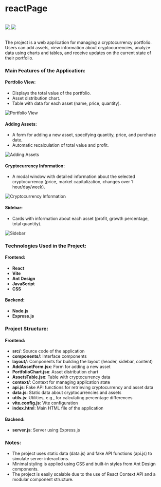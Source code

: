 # reactPage

</br>
<div>
    <a href="README.md">
        <img src="https://img.shields.io/badge/README-RU-blue?color=006400&labelColor=006400&style=for-the-badge">
    </a>
    <a href="README.en.md">
        <img src="https://img.shields.io/badge/README-ENG-blue?color=44944a&labelColor=1C2325&style=for-the-badge">
    </a>
</div>
</br>

The project is a web application for managing a cryptocurrency portfolio. Users can add assets, view information about cryptocurrencies, analyze data using charts and tables, and receive updates on the current state of their portfolio.

### Main Features of the Application:

#### Portfolio View:
- Displays the total value of the portfolio.
- Asset distribution chart.
- Table with data for each asset (name, price, quantity).

![Portfolio View](frontend/public/PortfolioView.png)

#### Adding Assets:
- A form for adding a new asset, specifying quantity, price, and purchase date.
- Automatic recalculation of total value and profit.

![Adding Assets](frontend/public/AddingAssets.png)

#### Cryptocurrency Information:
- A modal window with detailed information about the selected cryptocurrency (price, market capitalization, changes over 1 hour/day/week).

![Cryptocurrency Information](frontend/public/CryptocurrencyInfo.png)

#### Sidebar:
- Cards with information about each asset (profit, growth percentage, total quantity).

![Sidebar](frontend/public/Sidebar.png)

### Technologies Used in the Project:

#### Frontend:
- **React**
- **Vite**
- **Ant Design**
- **JavaScript**
- **CSS**

#### Backend:
- **Node.js**
- **Express.js**

### Project Structure:

#### Frontend:
- **src/**: Source code of the application
- **components/**: Interface components
- **layout/**: Components for building the layout (header, sidebar, content)
- **AddAssetForm.jsx**: Form for adding a new asset
- **PortfolioChart.jsx**: Asset distribution chart
- **AssetsTable.jsx**: Table with cryptocurrency data
- **context/**: Context for managing application state
- **api.js**: Fake API functions for retrieving cryptocurrency and asset data
- **data.js**: Static data about cryptocurrencies and assets
- **utils.js**: Utilities, e.g., for calculating percentage differences
- **vite.config.js**: Vite configuration
- **index.html**: Main HTML file of the application

#### Backend:
- **server.js**: Server using Express.js

### Notes:

- The project uses static data (data.js) and fake API functions (api.js) to simulate server interactions.
- Minimal styling is applied using CSS and built-in styles from Ant Design components.
- The project is easily scalable due to the use of React Context API and a modular component structure.
